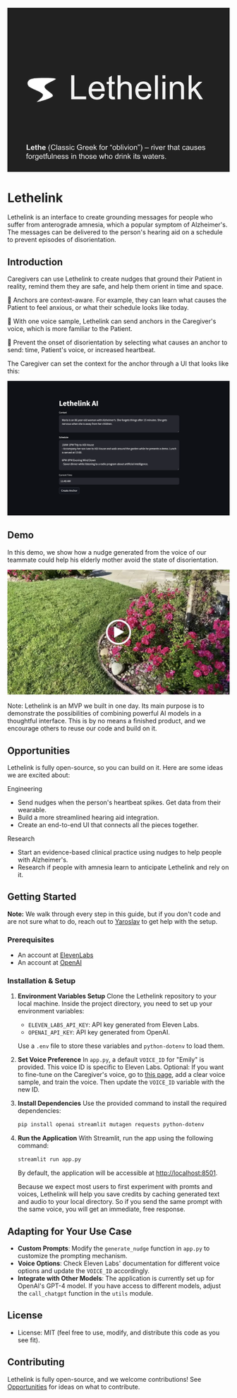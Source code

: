 ![Lethelink Logo](public/logo_with_footnote.png)

# Lethelink

Lethelink is an interface to create grounding messages for people who suffer from anterograde amnesia, which a popular symptom of Alzheimer's. The messages can be delivered to the person's hearing aid on a schedule to prevent episodes of disorientation.

## Introduction

Caregivers can use Lethelink to create nudges that ground their Patient in reality, remind them they are safe, and help them orient in time and space. 

🌿 Anchors are context-aware. For example, they can learn what causes the Patient to feel anxious, or what their schedule looks like today.

🌿 With one voice sample, Lethelink can send anchors in the Caregiver's voice, which is more familiar to the Patient.

🌿 Prevent the onset of disorientation by selecting what causes an anchor to send: time, Patient's voice, or increased heartbeat.

The Caregiver can set the context for the anchor through a UI that looks like this:

![Lethlink UI](public/ui.png) 

## Demo
 
In this demo, we show how a nudge generated from the voice of our teammate could help his elderly mother avoid the state of disorientation. 

[![Video thumbnail](public/demo.png)](https://youtu.be/kUsAV1t3ieg)

Note: Lethelink is an MVP we built in one day. Its main purpose is to demonstrate the possibilities of combining powerful AI models in a thoughtful interface. This is by no means a finished product, and we encourage others to reuse our code and build on it.

## Opportunities

Lethelink is fully open-source, so you can build on it. Here are some ideas we are excited about:

Engineering
- Send nudges when the person's heartbeat spikes. Get data from their wearable.
- Build a more streamlined hearing aid integration.
- Create an end-to-end UI that connects all the pieces together.

Research
- Start an evidence-based clinical practice using nudges to help people with Alzheimer's.
- Research if people with amnesia learn to anticipate Lethelink and rely on it.

## Getting Started

**Note:** We walk through every step in this guide, but if you don't code and are not sure what to do, reach out to [Yaroslav](https://twitter.com/TheSlavant) to get help with the setup.

### Prerequisites

- An account at [ElevenLabs](https://elevenlabs.io/)
- An account at [OpenAI](https://platform.openai.com/overview)

### Installation & Setup

1. **Environment Variables Setup**
   Clone the Lethelink repository to your local machine. Inside the project directory, you need to set up your environment variables:

   - `ELEVEN_LABS_API_KEY`: API key generated from Eleven Labs.
   - `OPENAI_API_KEY`: API key generated from OpenAI.

   Use a `.env` file to store these variables and `python-dotenv` to load them.

2. **Set Voice Preference**
   In `app.py`, a default `VOICE_ID` for "Emily" is provided. This voice ID is specific to Eleven Labs. 
   Optional: If you want to fine-tune on the Caregiver's voice, go to [this page](https://elevenlabs.io/voice-lab), add a clear voice sample, and train the voice. Then update the `VOICE_ID` variable with the new ID.

3. **Install Dependencies**
   Use the provided command to install the required dependencies:
   ```bash
   pip install openai streamlit mutagen requests python-dotenv
   ```

4. **Run the Application**
   With Streamlit, run the app using the following command:
   ```bash
   streamlit run app.py
   ```

   By default, the application will be accessible at [http://localhost:8501](http://localhost:8501). 

   Because we expect most users to first experiment with promts and voices, Lethelink will help you save credits by caching generated text and audio to your local directory. So if you send the same prompt with the same voice, you will get an immediate, free response.

## Adapting for Your Use Case

- **Custom Prompts**: Modify the `generate_nudge` function in `app.py` to customize the prompting mechanism.
- **Voice Options**: Check Eleven Labs' documentation for different voice options and update the `VOICE_ID` accordingly.
- **Integrate with Other Models**: The application is currently set up for OpenAI's GPT-4 model. If you have access to different models, adjust the `call_chatgpt` function in the `utils` module.

## License

- License: MIT (feel free to use, modify, and distribute this code as you see fit).

## Contributing

Lethelink is fully open-source, and we welcome contributions! See [Opportunities](#opportunities) for ideas on what to contribute.
